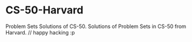 # CS-50-Harvard
Problem Sets Solutions of CS-50.
Solutions of Problem Sets in CS-50 from Harvard.
// happy hacking :p
